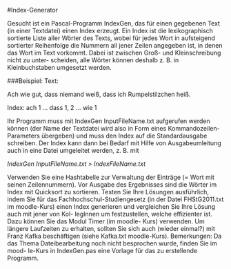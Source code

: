 #Index-Generator

Gesucht ist ein Pascal-Programm IndexGen, das für einen gegebenen Text (in einer Textdatei) einen Index erzeugt. Ein Index ist die lexikographisch sortierte Liste aller Wörter des Texts, wobei für jedes Wort in aufsteigend sortierter Reihenfolge die Nummern all jener Zeilen angegeben ist, in denen das Wort im Text vorkommt. Dabei ist zwischen Groß- und Kleinschreibung nicht zu unter- scheiden, alle Wörter können deshalb z. B. in Kleinbuchstaben umgesetzt werden.

###Beispiel:
Text:

Ach wie gut, dass niemand weiß,
dass ich Rumpelstilzchen heiß.

Index:
ach 1 
...
dass 1, 2 
...
wie 1

Ihr Programm muss mit
IndexGen InputFileName.txt aufgerufen werden können (der Name der Textdatei wird also in Form eines Kommandozeilen- Parameters übergeben) und muss den Index auf die Standardausgabe schreiben. Der Index kann dann bei Bedarf mit Hilfe von Ausgabeumleitung auch in eine Datei umgeleitet werden, z. B. mit

*IndexGen InputFileName.txt > IndexFileName.txt*

Verwenden Sie eine Hashtabelle zur Verwaltung der Einträge (= Wort mit seinen Zeilennummern). Vor Ausgabe des Ergebnisses sind die Wörter im Index mit Quicksort zu sortieren. Testen Sie Ihre Lösungen ausführlich, indem Sie für das Fachhochschul-Studiengesetz (in der Datei FHStG2011.txt im moodle-Kurs) einen Index generieren und vergleichen Sie Ihre Lösung auch mit jener von Kol- legInnen um festzustellen, welche effizienter ist. Dazu können Sie das Modul Timer (im moodle- Kurs) verwenden. Um längere Laufzeiten zu erhalten, sollten Sie sich auch (wieder einmal?) mit Franz Kafka beschäftigen (siehe Kafka.txt moodle-Kurs).
Bemerkungen: Da das Thema Dateibearbeitung noch nicht besprochen wurde, finden Sie im mood- le-Kurs in IndexGen.pas eine Vorlage für das zu erstellende Programm.
